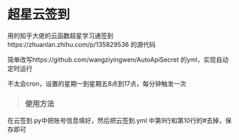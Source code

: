 # 超星云签到
  用的知乎大佬的云函数超星学习通签到https://zhuanlan.zhihu.com/p/135829536 的源代码
  
  简单改写https://github.com/wangziyingwen/AutoApiSecret 的yml，实现自动定时运行
  
  不太会cron，设置的星期一到星期五8点到17点，每分钟触发一次

>### 使用方法
  在云签到.py中把账号信息填好，然后把云签到.yml 中第9行和第10行的#去掉，保存即可
